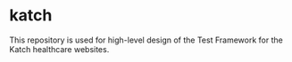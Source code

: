 # katch
This repository is used for high-level design of the Test Framework for the Katch healthcare websites.

